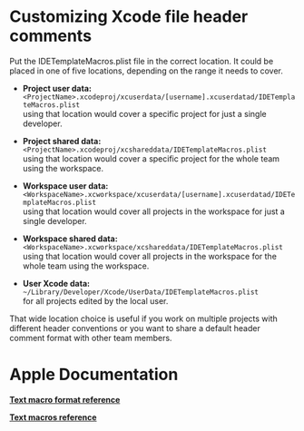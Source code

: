 # Customizing Xcode file header comments

Put the IDETemplateMacros.plist file in the correct location. It could be placed in one of five locations, depending on the range it needs to cover.

- **Project user data:**\
``<ProjectName>.xcodeproj/xcuserdata/[username].xcuserdatad/IDETemplateMacros.plist``\
  using that location would cover a specific project for just a single developer.
  
- **Project shared data:**\
  ``<ProjectName>.xcodeproj/xcshareddata/IDETemplateMacros.plist``\
  using that location would cover a specific project for the whole team using the workspace.
  
- **Workspace user data:**\
``<WorkspaceName>.xcworkspace/xcuserdata/[username].xcuserdatad/IDETemplateMacros.plist``\
using that location would cover all projects in the workspace for just a single developer.

- **Workspace shared data:**\
``<WorkspaceName>.xcworkspace/xcshareddata/IDETemplateMacros.plist``\
using that location would cover all projects in the workspace for the whole team using the workspace.

- **User Xcode data:**\
  ``~/Library/Developer/Xcode/UserData/IDETemplateMacros.plist``\
  for all projects edited by the local user.
  
That wide location choice is useful if you work on multiple projects with different header conventions or you want to share a default header comment format with other team members.

# Apple Documentation

**[Text macro format reference](https://help.apple.com/xcode/mac/9.0/index.html?localePath=en.lproj#/devc8a500cb9)**

**[Text macros reference](https://help.apple.com/xcode/mac/9.0/index.html?localePath=en.lproj#/dev7fe737ce0)**

